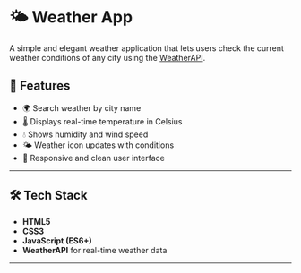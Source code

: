 # 🌤️ Weather App

A simple and elegant weather application that lets users check the current weather conditions of any city using the [WeatherAPI](https://www.weatherapi.com/).

## 🚀 Features

- 🌍 Search weather by city name
- 🌡️ Displays real-time temperature in Celsius
- 💧 Shows humidity and wind speed
- 🌤️ Weather icon updates with conditions
- 📱 Responsive and clean user interface

---

## 🛠️ Tech Stack

- **HTML5**
- **CSS3**
- **JavaScript (ES6+)**
- **WeatherAPI** for real-time weather data

---

 
